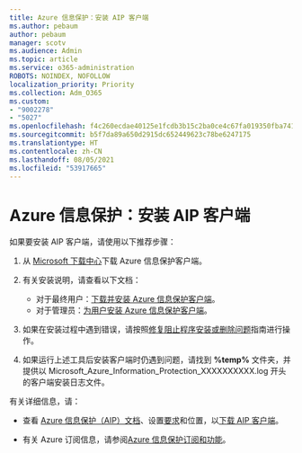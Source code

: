 ```yaml
---
title: Azure 信息保护：安装 AIP 客户端
ms.author: pebaum
author: pebaum
manager: scotv
ms.audience: Admin
ms.topic: article
ms.service: o365-administration
ROBOTS: NOINDEX, NOFOLLOW
localization_priority: Priority
ms.collection: Adm_O365
ms.custom:
- "9002278"
- "5027"
ms.openlocfilehash: f4c260ecdae40125e1fcdb3b15c2ba0ce4c67fa019350fba7413d9db9b53d070
ms.sourcegitcommit: b5f7da89a650d2915dc652449623c78be6247175
ms.translationtype: HT
ms.contentlocale: zh-CN
ms.lasthandoff: 08/05/2021
ms.locfileid: "53917665"
---
```

# <a name="azure-information-protection-aip-client-installation"></a>Azure 信息保护：安装 AIP 客户端

如果要安装 AIP 客户端，请使用以下推荐步骤：

1. 从 [Microsoft 下载中心](https://www.microsoft.com/download/details.aspx?id=53018)下载 Azure 信息保护客户端。

2. 有关安装说明，请查看以下文档：

    - 对于最终用户：[下载并安装 Azure 信息保护客户端](https://docs.microsoft.com/azure/information-protection/rms-client/install-client-app)。
    - 对于管理员：[为用户安装 Azure 信息保护客户端](https://docs.microsoft.com/azure/information-protection/rms-client/client-admin-guide-install)。

3. 如果在安装过程中遇到错误，请按照[修复阻止程序安装或删除问题](https://support.microsoft.com/help/17588/windows-fix-problems-that-block-programs-being-installed-or-removed)指南进行操作。

4. 如果运行上述工具后安装客户端时仍遇到问题，请找到 **%temp%** 文件夹，并提供以 Microsoft_Azure_Information_Protection_XXXXXXXXXX.log 开头的客户端安装日志文件。

有关详细信息，请：

- 查看 [Azure 信息保护（AIP）文档](https://docs.microsoft.com/azure/information-protection/what-is-information-protection)、设置[要求](https://docs.microsoft.com/azure/information-protection/get-started/requirements)和位置，以[下载 AIP 客户端](https://www.microsoft.com/download/details.aspx?id=53018)。

- 有关 Azure 订阅信息，请参阅[Azure 信息保护订阅和功能](https://azure.microsoft.com/pricing/details/information-protection)。
